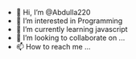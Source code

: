 - 👋 Hi, I’m @Abdulla220
- 👀 I’m interested in Programming
- 🌱 I’m currently learning javascript
- 💞️ I’m looking to collaborate on ...
- 📫 How to reach me ...

<!---
Abdulla220/Abdulla220 is a ✨ special ✨ repository because its `README.md` (this file) appears on your GitHub profile.
You can click the Preview link to take a look at your changes.
--->
